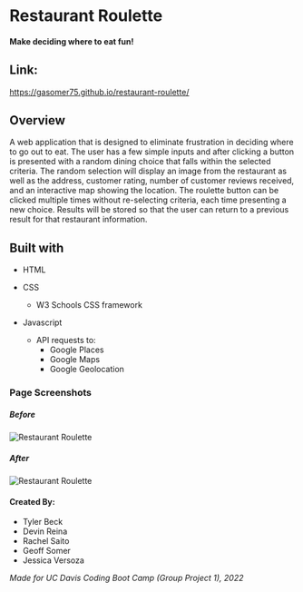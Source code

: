 # Restaurant Roulette

#### Make deciding where to eat fun!

## Link:
https://gasomer75.github.io/restaurant-roulette/

## Overview

A web application that is designed to eliminate frustration in deciding where to go out to eat. The user has a few simple inputs and after clicking a button is presented with a random dining choice that falls within the selected criteria. The random selection will display an image from the restaurant as well as the address, customer rating, number of customer reviews received, and an interactive map showing the location. The roulette button can be clicked multiple times without re-selecting criteria, each time presenting a new choice. Results will be stored so that the user can return to a previous result for that restaurant information. 

## Built with

* HTML

* CSS
    * W3 Schools CSS framework

* Javascript
    * API requests to:
        * Google Places
        * Google Maps
        * Google Geolocation

### Page Screenshots

##### *Before*
![Restaurant Roulette](/assets/images/screenshot.png "Screenshot of the restaurant roulette application")

##### *After*
![Restaurant Roulette](/assets/images/screenshot2.png "Screenshot of the restaurant roulette application")

#### Created By:

 * Tyler Beck
 * Devin Reina 
 * Rachel Saito
 * Geoff Somer
 * Jessica Versoza 
 
 *Made for UC Davis Coding Boot Camp (Group Project 1), 2022*
